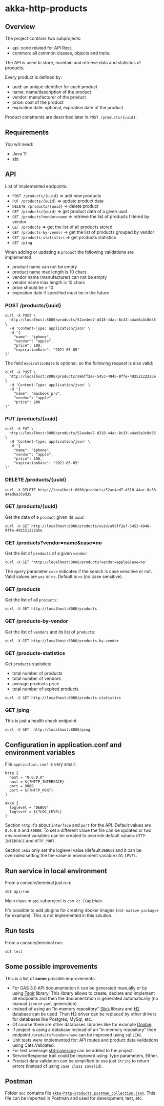 # akka-http-products

## Overview

The project contains two subprojects:

- api: code related for API Rest.
- common: all common classes, objects and traits.

The API is used to store, maintain and retrieve data and statistics of products.

Every product is defined by:

- uuid: an unique identifier for each product
- name: name/description of the product
- vendor: manufacturer of the product
- price: cost of the product
- expiration date: optional, expiration date of the product

Product constraints are described later in `POST /products/{uuid}`.

## Requirements

You will need:

- Java 11
- sbt

## API

List of implemented endpoints:

- `POST /products/{uuid}` => add new products
- `PUT /products/{uuid}` => update product data
- `DELETE /products/{uuid}` => delete product
- `GET /products/{uuid}` => get product data of a given uuid
- `GET /products?vendor=name` => retrieve the list of products filtered by vendor
- `GET /products` => get the list of all products stored
- `GET /products-by-vendor` => get the list of products grouped by vendor
- `GET /products-statistics` => get products statistics
- `GET /ping`

When adding or updating a `product` the following validations are implemented:

- product name can not be empty
- product name max length is 10 chars
- vendor name (manufacturer) can not be empty
- vendor name max length is 10 chars
- price should be > 10
- expiration date if specified must be in the future

### POST /products/{uuid}

```
curl -X POST \
  http://localhost:8080/products/52ae4ed7-d318-44ac-8c33-a4ad6a3c0d35 \
  -H 'Content-Type: application/json' \
  -d '{
    "name": "iphone",
    "vendor": "apple",
    "price": 100,
    "expirationDate": "2021-05-05"
}'
```

The field `expirationDate` is optional, so the following request is also valid:

```
curl -X POST \
  http://localhost:8080/products/a96ff2e7-5453-4946-9ffe-492521222a5e \
  -H 'Content-Type: application/json' \
  -d '{
    "name": "macbook pro",
    "vendor": "apple",
    "price": 200
}'
```

### PUT /products/{uuid}

```
curl -X PUT \
  http://localhost:8080/products/52ae4ed7-d318-44ac-8c33-a4ad6a3c0d35 \
  -H 'Content-Type: application/json' \
  -d '{
    "name": "iphone",
    "vendor": "apple",
    "price": 100,
    "expirationDate": "2021-05-05"
}'
```

### DELETE /products/{uuid}

``` 
curl -X DELETE http://localhost:8080/products/52ae4ed7-d318-44ac-8c33-a4ad6a3c0d35
```

### GET /products/{uuid}

Get the data of a `product` given its `uuid`:

```
curl -X GET http://localhost:8080/products/uuid/a96ff2e7-5453-4946-9ffe-492521222a5e
```

### GET /products?vendor=name&case=no

Get the list of `products` of a given `vendor`:

```
curl -X GET 'http://localhost:8080/products?vendor=apple&case=no' 
```

The query parameter `case` indicates if the search is case sensitive or not.
Valid values are `yes` or `no`. 
Default is `no` (no case sensitive).

### GET /products

Get the list of all `products`:

```
curl -X GET http://localhost:8080/products 
```

### GET /products-by-vendor

Get the list of `vendors` and its list of `products`:

```
curl -X GET http://localhost:8080/products-by-vendor 
```

### GET /products-statistics

Get `products` statistics:

- total number of products
- total number of vendors 
- average products price
- total number of expired products

```
curl -X GET http://localhost:8080/products-statistics
```

### GET /ping

This is just a health check endpoint.

```
curl -X GET  http://localhost:8080/ping 
```

## Configuration in application.conf and environment variables

File `application.conf` is very small:

```
http {
  host = "0.0.0.0"
  host = ${?HTTP_INTERFACE}
  port = 8080
  port = ${?HTTP_PORT}
}

akka {
  loglevel = "DEBUG"
  loglevel = ${?LOG_LEVEL}
}
```

Section `http` it's about `interface` and `port` for the API.
Default values are `0.0.0.0` and `80880`.
To set a different value the file can be updated or two environment variables can be created to override default values: `HTTP-INTERFACE` and `HTTP_PORT`.

Section `akka` only set the loglevel value (default `DEBUG`) and it can be overrided setting the the value in environment variable `LOG_LEVEL`.  

## Run service in local environment

From a console/terminal just run:

```
sbt api/run
```

Main class in `api` subproject is `com.cc.CCApiMain`.

It's possible to add plugins for creating docker images (`sbt-native-packager` for example).
This is not implemented in this solution.

## Run tests

From a console/terminal run:

```
sbt test
```

## Some possible improvements

This is a list of **some** possible improvements:

- For OAS 3.0 API documentation it can be generated manually or by using [Tapir](https://github.com/softwaremill/tapir) library.
This library allows to create, declare and implement all endpoints and then the documentation is generated automatically (no manual `json` or `yaml` generation).
- Instead of using an "in memory repository" [Slick](https://scala-slick.org/) library and [H2](http://h2database.com/html/main.html) database can be used. 
Then H2 driver can be replaced by other drivers for databases like Postgres, MySql, etc.
- Of course there are other databases libraries like for example [Doobie](https://tpolecat.github.io/doobie/).
- If project is using a database instead of an "in memory repository" then endpoint `/products?vendor=name` can be improved using sql `LIKE`.
- Unit tests were implemented for: API routes and product data validations using Cats.Validated.
- For test coverage [sbt-coverage](https://github.com/scoverage/sbt-scoverage) can be added to the project.
- ServiceResponse trait could be improved using: type parameters, Either.
- Product data validation can be simplified to use just `String` to return errors (instead of using `case class Invalid`).


## Postman

Folder `doc` contains file [`akka-http-products.postman_collection.json`](./doc/akka-http-products.postman_collection.json).
This file can be imported in Postman and used for development, test, etc.


